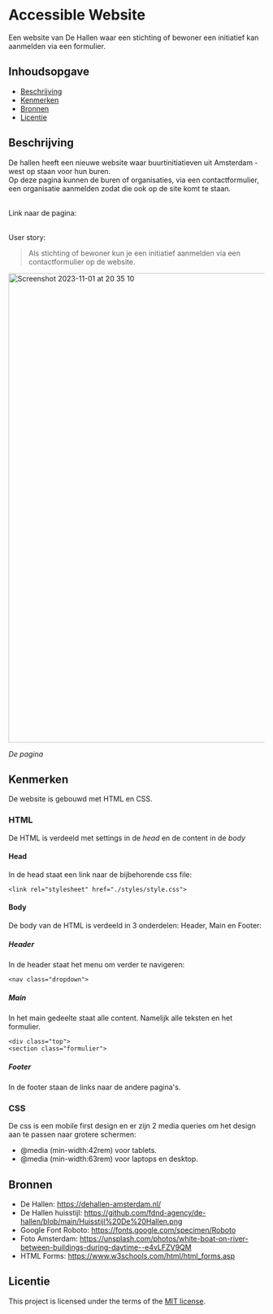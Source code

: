 
# Accessible Website

Een website van De Hallen waar een stichting of bewoner een initiatief kan aanmelden via een formulier.

## Inhoudsopgave

  * [Beschrijving](#beschrijving)
  * [Kenmerken](#kenmerken)
  * [Bronnen](#bronnen)
  * [Licentie](#licentie)

## Beschrijving
De hallen heeft een nieuwe website waar buurtinitiatieven uit Amsterdam - west op staan voor hun buren. <br>
Op deze pagina kunnen de buren of organisaties, via een contactformulier, een organisatie aanmelden zodat die ook op de site komt te staan. <br> <br>

Link naar de pagina:       <br><br>


User story:
> Als stichting of bewoner kun je een initiatief aanmelden via een contactformulier op de website.
<img width="923" alt="Screenshot 2023-11-01 at 20 35 10" src="https://github.com/xxdaniquee/all-human-accessible-website/assets/128936068/e094993f-e549-41aa-ad31-1d1579b2bd19">

_De pagina_

## Kenmerken
De website is gebouwd met HTML en CSS. <br>

### HTML
De HTML is verdeeld met settings in de _head_ en de content in de _body_

#### Head
In de head staat een link naar de bijbehorende css file:
```
<link rel="stylesheet" href="./styles/style.css">
```

#### Body
De body van de HTML is verdeeld in 3 onderdelen: Header, Main en Footer:

##### Header
In de header staat het menu om verder te navigeren: 
```
<nav class="dropdown">
```
##### Main
In het main gedeelte staat alle content. Namelijk alle teksten en het formulier.
```
<div class="top">
<section class="formulier">
```
##### Footer
In de footer staan de links naar de andere pagina's.

### CSS

De css is een mobile first design en er zijn 2 media queries om het design aan te passen naar grotere schermen:
* @media (min-width:42rem) voor tablets.
* @media (min-width:63rem) voor laptops en desktop.

## Bronnen
* De Hallen: https://dehallen-amsterdam.nl/
* De Hallen huisstijl: https://github.com/fdnd-agency/de-hallen/blob/main/Huisstijl%20De%20Hallen.png
* Google Font Roboto: https://fonts.google.com/specimen/Roboto
* Foto Amsterdam: https://unsplash.com/photos/white-boat-on-river-between-buildings-during-daytime--e4vLFZV9QM
* HTML Forms: https://www.w3schools.com/html/html_forms.asp
## Licentie


This project is licensed under the terms of the [MIT license](./LICENSE).
